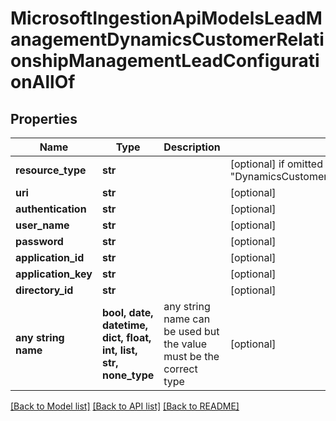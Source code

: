 # MicrosoftIngestionApiModelsLeadManagementDynamicsCustomerRelationshipManagementLeadConfigurationAllOf


## Properties
Name | Type | Description | Notes
------------ | ------------- | ------------- | -------------
**resource_type** | **str** |  | [optional]  if omitted the server will use the default value of "DynamicsCustomerRelationshipManagementLeadConfiguration"
**uri** | **str** |  | [optional] 
**authentication** | **str** |  | [optional] 
**user_name** | **str** |  | [optional] 
**password** | **str** |  | [optional] 
**application_id** | **str** |  | [optional] 
**application_key** | **str** |  | [optional] 
**directory_id** | **str** |  | [optional] 
**any string name** | **bool, date, datetime, dict, float, int, list, str, none_type** | any string name can be used but the value must be the correct type | [optional]

[[Back to Model list]](../README.md#documentation-for-models) [[Back to API list]](../README.md#documentation-for-api-endpoints) [[Back to README]](../README.md)


